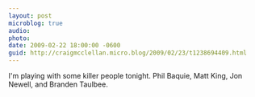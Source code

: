```yaml
---
layout: post
microblog: true
audio: 
photo: 
date: 2009-02-22 18:00:00 -0600
guid: http://craigmcclellan.micro.blog/2009/02/23/t1238694409.html
---
```

I'm playing with some killer people tonight. Phil Baquie, Matt King, Jon Newell, and Branden Taulbee.
